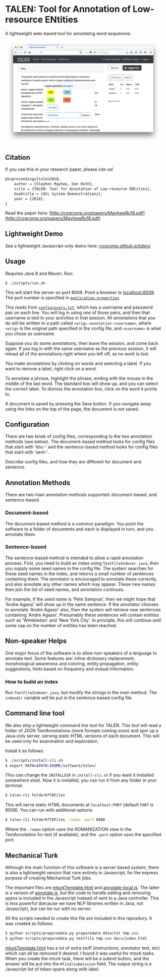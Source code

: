 
<!--
<img src="/src/main/resources/static/img/logo-black-trans.png" width="50%" />
-->

# TALEN: Tool for Annotation of Low-resource ENtities

A lightweight web-based tool for annotating word sequences.

![Screenshot of web interface](/src/main/resources/static/img/selection.png?raw=true "Screenshot")


## Citation

If you use this in your research paper, please cite us!

```
@inproceedings{talen2018,
    author = {Stephen Mayhew, Dan Roth},
    title = {TALEN: Tool for Annotation of Low-resource ENtities},
    booktitle = {ACL System Demonstrations},
    year = {2018},
}
```

Read the paper here: [http://cogcomp.org/papers/MayhewRo18.pdf](http://cogcomp.org/papers/MayhewRo18.pdf) 

## Lightweight Demo

See a lightweight Javascript-only demo here: [cogcomp.github.io/talen/](http://cogcomp.github.io/talen/)

## Usage

Requires Java 8 and Maven. Run:

    $ ./scripts/run.sh

This will start the server on port 8009. Point a browser to [localhost:8009](http://localhost:8009). The port number is specified in [`application.properties`](./src/main/resources/application.properties).

This reads from [`config/users.txt`](config/users.txt), which has a username and password pair on each line. You will
log in using one of those pairs, and then that username is tied to your activities in that session. All annotations
that you do will be written to a path called `<orig>-annotation-<username>`, where `<orig>` is the original path
specified in the config file, and `<username>` is what you chose as username.

Suppose you do some annotations, then leave the session, and come back again. If you log in with the same
username as the previous session, it will reload all of the annotations right where you left off, so no
work is lost.

You make annotations by clicking on words and selecting a label. If you want to remove a label, right click on a word.

To annotate a phrase, highlight the phrase, ending with the mouse in the middle of the last word. The standard box will
  show up, and you can select the correct label. To dismiss the annotation box, click on the word it points to.

A document is saved by pressing the Save button. If you navigate away using
the links on the top of the page, the document is not saved. 

## Configuration

There are two kinds of config files, corresponding to the two annotation methods
(see below). The document-based method looks for config files that start with 'doc-'
and the sentence-based method looks for config files that start with 'sent-'.

Describe config files, and how they are different for document and sentence.




## Annotation Methods

There are two main annotation methods supported: document-based, and sentence-based. 

### Document-based
The document-based method is a common paradigm. You point the software to a folder of documents
and each is displayed in turn, and you annotate them.

### Sentence-based  
The sentence-based method is intended to allow a rapid annotation process. First, you need to
build an index using `TextFileIndexer.java`, then you supply some seed names
in the config file. The system searches for these seed names in the index, and returns 
a small number of sentences containing them. The annotator is encouraged to annotate
these correctly, and also annotate any other names which may appear. These new names then 
join the list of seed names, and annotation continues. 

For example, if the seed name is 'Pete Sampras', then we might hope that 'Andre Agassi'
will show up in the same sentence. If the annotator chooses to annotate
'Andre Agassi' also, then the system will retrieve new sentences containing 'Andre Agassi'.
Presumably these sentences will contain entities such as 'Wimbledon' and 'New York City'. In principle,
this will continue until some cap on the number of entities has been reached.




## Non-speaker Helps
One major focus of the software is to allow non-speakers of a language to 
annotate text. Some features are: inline dictionary replacement, morphological 
awareness and coloring, entity propagation, entity suggestions, hints based on frequency and 
mutual information.

### How to build an index
Run `TextFileIndexer.java`, but modify the strings in the main method. The `indexdir` variable
will be put in the sentence-based config file.

## Command line tool
We also ship a lightweight command line tool for TALEN. This tool will read a folder of JSON TextAnnotations (more formats coming soon)
and spin up a Java-only server, serving static HTML versions of each document. This will be used only for examination and exploration.

Install it as follows:
```bash
$ ./scripts/install-cli.sh
$ export PATH=$PATH:$HOME/software/talen/
```  

(You can change the `INSTALLDIR` in `install-cli.sh` if you want it installed somewhere else). Now it is installed, you can run it 
from any folder in your terminal:

```bash
$ talen-cli FolderOfTAFiles
```

This will serve static HTML documents at `localhost:PORT` (default `PORT` is 8008). You can run with additional options:

```bash
$ talen-cli FolderOfTAFiles -roman -port 8888
```

Where the `-roman` option uses the ROMANIZATION view in the TextAnnotation for text (if available), and the `-port` option
uses the specified port.


## Mechanical Turk
Although the main function of this software is a server based system, there is also a lightweight version that runs
entirely in Javascript, for the express purpose of creating Mechanical Turk jobs.

The important files are [mturkTemplate.html](src/main/resources/templates/mturk/mturkTemplate.html) and [annotate-local.js](src/main/resources/static/js/annotate-local.js). The
latter is a version of [annotate.js](src/main/resources/static/js/annotate.js), but the code to handle adding and
removing spans is included in the Javascript instead of sent to a Java controller. This is less powerful (because we have
NLP libraries written in Java, not Javascript), but can be run with no server.


All the scripts needed to create this file are included in this repository. It was created as follows:

```bash
$ python scripts/preparedata.py preparedata data/txt tmp.csv
$ python scripts/preparedata.py testfile tmp.csv docs/index.html
```

[mturkTemplate.html](src/main/resources/templates/mturk/mturkTemplate.html) has a lot of extra stuff (instructions, annotator test, etc) which
can all be removed if desired. I found it was useful for mturk tasks. When you create the mturk task, there will be a 
submit button, and the answer will be put into the `#finalsubmission` field. The output string is a Javascript list of token spans along with 
label. 

